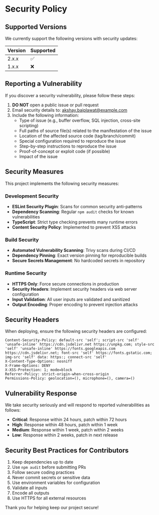 # Security Policy

## Supported Versions

We currently support the following versions with security updates:

| Version | Supported          |
| ------- | ------------------ |
| 2.x.x   | :white_check_mark: |
| 1.x.x   | :x:                |

## Reporting a Vulnerability

If you discover a security vulnerability, please follow these steps:

1. **DO NOT** open a public issue or pull request
2. Email security details to: akshay.baiplawat@example.com
3. Include the following information:
   - Type of issue (e.g., buffer overflow, SQL injection, cross-site scripting)
   - Full paths of source file(s) related to the manifestation of the issue
   - Location of the affected source code (tag/branch/commit)
   - Special configuration required to reproduce the issue
   - Step-by-step instructions to reproduce the issue
   - Proof-of-concept or exploit code (if possible)
   - Impact of the issue

## Security Measures

This project implements the following security measures:

### Development Security
- **ESLint Security Plugin**: Scans for common security anti-patterns
- **Dependency Scanning**: Regular `npm audit` checks for known vulnerabilities
- **TypeScript**: Strict type checking prevents many runtime errors
- **Content Security Policy**: Implemented to prevent XSS attacks

### Build Security
- **Automated Vulnerability Scanning**: Trivy scans during CI/CD
- **Dependency Pinning**: Exact version pinning for reproducible builds
- **Secure Secrets Management**: No hardcoded secrets in repository

### Runtime Security
- **HTTPS Only**: Force secure connections in production
- **Security Headers**: Implement security headers via web server configuration
- **Input Validation**: All user inputs are validated and sanitized
- **Output Encoding**: Proper encoding to prevent injection attacks

## Security Headers

When deploying, ensure the following security headers are configured:

```
Content-Security-Policy: default-src 'self'; script-src 'self' 'unsafe-inline' https://cdn.jsdelivr.net https://unpkg.com; style-src 'self' 'unsafe-inline' https://fonts.googleapis.com https://cdn.jsdelivr.net; font-src 'self' https://fonts.gstatic.com; img-src 'self' data: https:; connect-src 'self'
X-Content-Type-Options: nosniff
X-Frame-Options: DENY
X-XSS-Protection: 1; mode=block
Referrer-Policy: strict-origin-when-cross-origin
Permissions-Policy: geolocation=(), microphone=(), camera=()
```

## Vulnerability Response

We take security seriously and will respond to reported vulnerabilities as follows:

- **Critical**: Response within 24 hours, patch within 72 hours
- **High**: Response within 48 hours, patch within 1 week
- **Medium**: Response within 1 week, patch within 2 weeks
- **Low**: Response within 2 weeks, patch in next release

## Security Best Practices for Contributors

1. Keep dependencies up to date
2. Use `npm audit` before submitting PRs
3. Follow secure coding practices
4. Never commit secrets or sensitive data
5. Use environment variables for configuration
6. Validate all inputs
7. Encode all outputs
8. Use HTTPS for all external resources

Thank you for helping keep our project secure!